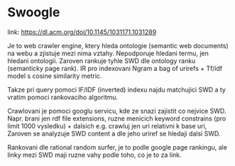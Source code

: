 # Swoogle
link: https://dl.acm.org/doi/10.1145/1031171.1031289

Je to web crawler engine, ktery hleda ontologie (semantic web documents) na webu a zjistuje mezi 
nima vztahy. Nepodporuje hledani termu, jen hledani ontologii. Zaroven rankuje tyhle SWD dle 
ontology ranku (semanticky page rank). IR pro indexovani Ngram a bag of urirefs + Tf/idf model s 
cosine similarity metric.

Takze pri query pomoci IF/IDF (inverted) indexu najdu matchujici SWD a ty vratim pomoci 
rankovaciho algoritmu.

Crawlovani je pomoci googlu servicu, kde ze snazi zajistit co nejvice SWD. Napr. brani jen rdf 
file extensions, ruzne menicich keyword constrains (pro limit 1000 vysledku) + dalsich e.g. 
crawluj jen uri relativni k base uri, Zaroven se analyzuje SWD content a dle jeho uriref se 
hledaji dalsi SWD.

Rankovani dle rational random surfer, je to podle google page rankingu, ale linky mezi SWD maji 
ruzne vahy podle toho, co je to za link.